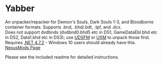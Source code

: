 # Yabber
An unpacker/repacker for Demon's Souls, Dark Souls 1-3, and Bloodborne container formats. Supports .bnd, .bhd/.bdt, .tpf, and .dcx.  
Does not support dvdbnds (dvdbnd0.bhd5 etc in DS1, GameDataEbl.bhd etc in DS2, Data1.bhd etc in DS3); use [UDSFM](https://www.nexusmods.com/darksouls/mods/1304) or [UXM](https://www.nexusmods.com/darksouls3/mods/286) to unpack those first.  
Requires [.NET 4.7.2](https://www.microsoft.com/net/download/thank-you/net472) - Windows 10 users should already have this.  
[NexusMods Page](https://www.nexusmods.com/darksouls3/mods/305)  

Please see the included readme for detailed instructions.